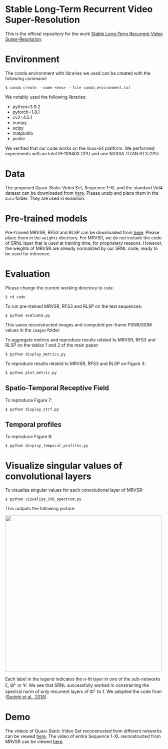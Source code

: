 # Stable Long-Term Recurrent Video Super-Resolution
This is the official repository for the work [Stable Long-Term Recurrent Video Super-Resolution](https://arxiv.org/abs/2112.08950).
# Environment
The conda environment with libraries we used can be created with the following command:

```
$ conda create --name <env> --file conda_environment.txt
```
We notably used the following libraries:
- python=3.9.2
- pytorch=1.8.1
- cv2=4.5.1
- numpy
- scipy
- matplotlib
- pickle

We verified that our code works on the linux-64 platform. We performed experiments with an Intel I9-10940X CPU and one NVIDIA TITAN RTX GPU.
# Data
The proposed Quasi-Static Video Set, Sequence 1-XL and the standard Vid4 dataset can be downloaded from [here](https://drive.google.com/drive/folders/1mbndVeCqdBs-flk-Z_s-ISJZISNYZ8XN?usp=sharing). Please unzip and place them in the `data` folder. They are used in evalution.
# Pre-trained models
Pre-trained MRVSR, RFS3 and RLSP can be downloaded from [here](https://drive.google.com/drive/folders/1EzMWzV2sIJ4WYQycvedBoCqCNZP0BOD9?usp=sharing). Please place them in the `weights` directory.
For MRVSR, we do not include the code of SRNL layer that is used at training time, for proprietary reasons. However, the weights of MRVSR are already normalized by our SRNL code, ready to be used for inference. 
# Evaluation
Please change the current working directory to `code`:
```
$ cd code 
```

To run pre-trained MRVSR, RFS3 and RLSP on the test sequences:
```
$ python evaluate.py
```
This saves reconstructed images and computed per-frame PSNR/SSIM values in the `images` folder.

To aggregate metrics and reproduce results related to MRVSR, RFS3 and RLSP on the tables 1 and 2 of the main paper:
```
$ python display_metrics.py
```

To reproduce results related to MRVSR, RFS3 and RLSP on Figure 3:
```
$ python plot_metric.py
```
## Spatio-Temporal Receptive Field
To reproduce Figure 7:
```
$ python display_strf.py
```
## Temporal profiles
To reproduce Figure 8:
```
$ python display_temporal_profiles.py
```
# Visualize singular values of convolutional layers 
To visualize singular values for each convolutional layer of MRVSR:
```
$ python vizualize_SVD_spectrum.py
```
This outputs the following picture:

<img src="https://github.com/anonymous-for-research/anonymous-repo/blob/main/pictures/SVD_MRVSR.png" width="500">

Each label in the legend indicates the n-th layer in one of the sub-networks ξ, Φ<sup>L</sup> or Ψ. We see that SRNL successfully worked in constraining the spectral norm of only recurrent layers of Φ<sup>L</sup> to 1. We adopted the code from ([Sedghi et al., 2018](https://github.com/brain-research/conv-sv)). 
# Demo
The videos of Quasi-Static Video Set reconstructed from different networks can be viewed [here](https://drive.google.com/drive/folders/14lBWeaYjDfffZ5RW-jn4ox-67lXcHl9R?usp=sharing). The video of entire Sequence 1-XL reconstructed from MRVSR can be viewed [here](https://drive.google.com/file/d/1xv6sSdm1Hkm-0KFFvvuunn7-oSKYtk_H/view?usp=sharing).
